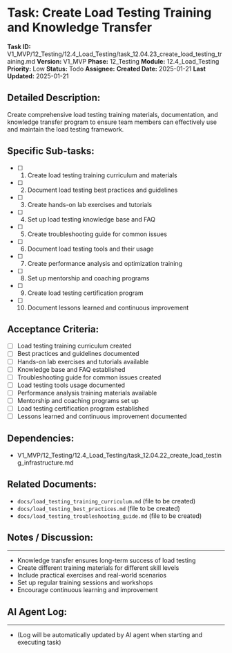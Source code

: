 # Task: Create Load Testing Training and Knowledge Transfer

**Task ID:** V1_MVP/12_Testing/12.4_Load_Testing/task_12.04.23_create_load_testing_training.md
**Version:** V1_MVP
**Phase:** 12_Testing
**Module:** 12.4_Load_Testing
**Priority:** Low
**Status:** Todo
**Assignee:**
**Created Date:** 2025-01-21
**Last Updated:** 2025-01-21

## Detailed Description:
Create comprehensive load testing training materials, documentation, and knowledge transfer program to ensure team members can effectively use and maintain the load testing framework.

## Specific Sub-tasks:
- [ ] 1. Create load testing training curriculum and materials
- [ ] 2. Document load testing best practices and guidelines
- [ ] 3. Create hands-on lab exercises and tutorials
- [ ] 4. Set up load testing knowledge base and FAQ
- [ ] 5. Create troubleshooting guide for common issues
- [ ] 6. Document load testing tools and their usage
- [ ] 7. Create performance analysis and optimization training
- [ ] 8. Set up mentorship and coaching programs
- [ ] 9. Create load testing certification program
- [ ] 10. Document lessons learned and continuous improvement

## Acceptance Criteria:
- [ ] Load testing training curriculum created
- [ ] Best practices and guidelines documented
- [ ] Hands-on lab exercises and tutorials available
- [ ] Knowledge base and FAQ established
- [ ] Troubleshooting guide for common issues created
- [ ] Load testing tools usage documented
- [ ] Performance analysis training materials available
- [ ] Mentorship and coaching programs set up
- [ ] Load testing certification program established
- [ ] Lessons learned and continuous improvement documented

## Dependencies:
- V1_MVP/12_Testing/12.4_Load_Testing/task_12.04.22_create_load_testing_infrastructure.md

## Related Documents:
- `docs/load_testing_training_curriculum.md` (file to be created)
- `docs/load_testing_best_practices.md` (file to be created)
- `docs/load_testing_troubleshooting_guide.md` (file to be created)

## Notes / Discussion:
---
* Knowledge transfer ensures long-term success of load testing
* Create different training materials for different skill levels
* Include practical exercises and real-world scenarios
* Set up regular training sessions and workshops
* Encourage continuous learning and improvement

## AI Agent Log:
---
* (Log will be automatically updated by AI agent when starting and executing task)